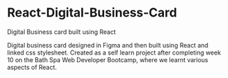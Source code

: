 # React-Digital-Business-Card
Digital Business card built using React


Digital business card designed in Figma and then built using React and linked css stylesheet.
Created as a self learn project after completing week 10 on the Bath Spa Web Developer Bootcamp, where we learnt various aspects of React.

